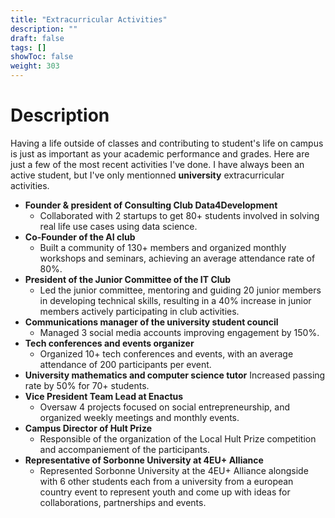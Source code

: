 ```yaml
---
title: "Extracurricular Activities"
description: ""
draft: false
tags: []
showToc: false
weight: 303
--- 
```


# Description
Having a life outside of classes and contributing to student's life on campus is just as important as your academic performance and grades. Here are just a few of the most recent activities I've done. I have always been an active student, but I've only mentionned **university** extracurricular activities.

- **Founder & president of Consulting Club Data4Development**
    - Collaborated with 2 startups to get 80+ students involved in solving real life use cases using data science.
- **Co-Founder of the AI club**
    - Built a community of 130+ members and organized monthly workshops and seminars, achieving an average attendance rate of 80%.
- **President of the Junior Committee of the IT Club**
    - Led the junior committee, mentoring and guiding 20 junior members in developing technical skills, resulting in a 40% increase in junior members actively participating in club activities.
- **Communications manager of the university student council**
    - Managed 3 social media accounts improving engagement by 150%.
- **Tech conferences and events organizer**
    - Organized 10+ tech conferences and events, with an average attendance of 200 participants per event.
- **University mathematics and computer science tutor**
Increased passing rate by 50% for 70+ students.
- **Vice President Team Lead at Enactus**
    - Oversaw 4 projects focused on social entrepreneurship, and organized weekly meetings and monthly events.
- **Campus Director of Hult Prize**
    - Responsible of the organization of the Local Hult Prize competition and accompaniement of the participants.
- **Representative of Sorbonne University at 4EU+ Alliance**
    - Represented Sorbonne University at the 4EU+ Alliance alongside with 6 other students each from a university from a european country event to represent youth and come up with ideas for collaborations, partnerships and events.


